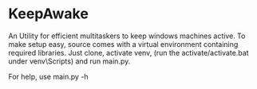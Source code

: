 # KeepAwake

An Utility for efficient multitaskers to keep windows machines active. To make setup easy, source comes with a virtual environment containing required libraries. Just clone, activate venv, (run the activate/activate.bat under venv\Scripts) and run main.py. 

For help, use main.py -h
